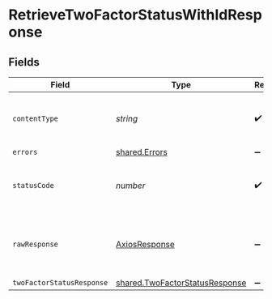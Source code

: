 # RetrieveTwoFactorStatusWithIdResponse


## Fields

| Field                                                                            | Type                                                                             | Required                                                                         | Description                                                                      |
| -------------------------------------------------------------------------------- | -------------------------------------------------------------------------------- | -------------------------------------------------------------------------------- | -------------------------------------------------------------------------------- |
| `contentType`                                                                    | *string*                                                                         | :heavy_check_mark:                                                               | HTTP response content type for this operation                                    |
| `errors`                                                                         | [shared.Errors](../../models/shared/errors.md)                                   | :heavy_minus_sign:                                                               | Error                                                                            |
| `statusCode`                                                                     | *number*                                                                         | :heavy_check_mark:                                                               | HTTP response status code for this operation                                     |
| `rawResponse`                                                                    | [AxiosResponse](https://axios-http.com/docs/res_schema)                          | :heavy_minus_sign:                                                               | Raw HTTP response; suitable for custom response parsing                          |
| `twoFactorStatusResponse`                                                        | [shared.TwoFactorStatusResponse](../../models/shared/twofactorstatusresponse.md) | :heavy_minus_sign:                                                               | Success                                                                          |